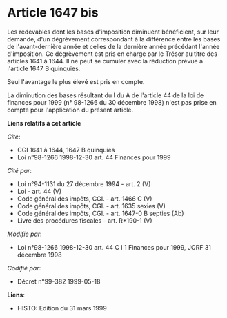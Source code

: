 # Article 1647 bis

Les redevables dont les bases d'imposition diminuent bénéficient, sur leur demande, d'un dégrèvement correspondant à la
différence entre les bases de l'avant-dernière année et celles de la dernière année précédant l'année d'imposition. Ce
dégrèvement est pris en charge par le Trésor au titre des articles 1641 à 1644. Il ne peut se cumuler avec la réduction
prévue à l'article 1647 B quinquies.

Seul l'avantage le plus élevé est pris en compte.

La diminution des bases résultant du I du A de l'article 44 de la loi de finances pour 1999 (n° 98-1266 du 30 décembre 1998)
n'est pas prise en compte pour l'application du présent article.

**Liens relatifs à cet article**

_Cite_:

  - CGI 1641 à 1644, 1647 B quinquies
  - Loi n°98-1266 1998-12-30 art. 44 Finances pour 1999

_Cité par_:

  - Loi n°94-1131 du 27 décembre 1994 - art. 2 (V)
  - Loi - art. 44 (V)
  - Code général des impôts, CGI. - art. 1466 C (V)
  - Code général des impôts, CGI. - art. 1635 sexies (V)
  - Code général des impôts, CGI. - art. 1647-0 B septies (Ab)
  - Livre des procédures fiscales - art. R*190-1 (V)

_Modifié par_:

  - Loi n°98-1266 1998-12-30 art. 44 C I 1 Finances pour 1999, JORF 31 décembre 1998

_Codifié par_:

  - Décret n°99-382 1999-05-18

**Liens**:

  - HISTO: Edition du 31 mars 1999
